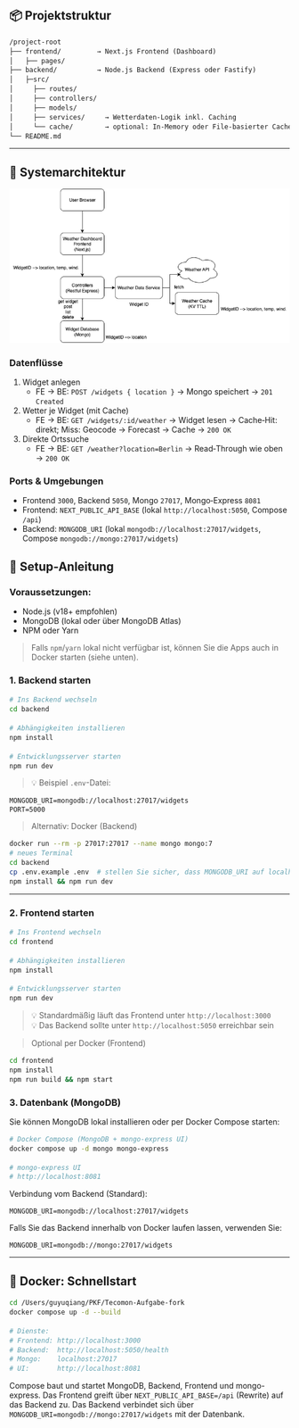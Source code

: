 ## 📦 Projektstruktur

```txt
/project-root
├── frontend/         → Next.js Frontend (Dashboard)
│   ├── pages/
├── backend/          → Node.js Backend (Express oder Fastify)
│   ├─src/   
│     ├── routes/
│     ├── controllers/
│     ├── models/
│     ├── services/     → Wetterdaten-Logik inkl. Caching
│     └── cache/        → optional: In-Memory oder File-basierter Cache
└── README.md
```

---

## 🧭 Systemarchitektur

![Systemarchitektur](./PKF.png)

### Datenflüsse
1) Widget anlegen
   - FE → BE: `POST /widgets { location }` → Mongo speichert → `201 Created`
2) Wetter je Widget (mit Cache)
   - FE → BE: `GET /widgets/:id/weather` → Widget lesen → Cache‑Hit: direkt; Miss: Geocode → Forecast → Cache → `200 OK`
3) Direkte Ortssuche
   - FE → BE: `GET /weather?location=Berlin` → Read‑Through wie oben → `200 OK`

### Ports & Umgebungen
- Frontend `3000`, Backend `5050`, Mongo `27017`, Mongo‑Express `8081`
- Frontend: `NEXT_PUBLIC_API_BASE` (lokal `http://localhost:5050`, Compose `/api`)
- Backend: `MONGODB_URI` (lokal `mongodb://localhost:27017/widgets`, Compose `mongodb://mongo:27017/widgets`)


## 🚀 Setup-Anleitung

### Voraussetzungen:
- Node.js (v18+ empfohlen)
- MongoDB (lokal oder über MongoDB Atlas)
- NPM oder Yarn

> Falls `npm`/`yarn` lokal nicht verfügbar ist, können Sie die Apps auch in Docker starten (siehe unten).

### 1. Backend starten

```bash
# Ins Backend wechseln
cd backend

# Abhängigkeiten installieren
npm install

# Entwicklungsserver starten
npm run dev
```

> 💡 Beispiel `.env`-Datei:
```env
MONGODB_URI=mongodb://localhost:27017/widgets
PORT=5000
```

> Alternativ: Docker (Backend)
```bash
docker run --rm -p 27017:27017 --name mongo mongo:7
# neues Terminal
cd backend
cp .env.example .env  # stellen Sie sicher, dass MONGODB_URI auf localhost:27017 zeigt
npm install && npm run dev
```

---

### 2. Frontend starten

```bash
# Ins Frontend wechseln
cd frontend

# Abhängigkeiten installieren
npm install

# Entwicklungsserver starten
npm run dev
```

> 💡 Standardmäßig läuft das Frontend unter `http://localhost:3000`  
> 💡 Das Backend sollte unter `http://localhost:5050` erreichbar sein

> Optional per Docker (Frontend)
```bash
cd frontend
npm install
npm run build && npm start
```

### 3. Datenbank (MongoDB)

Sie können MongoDB lokal installieren oder per Docker Compose starten:

```bash
# Docker Compose (MongoDB + mongo-express UI)
docker compose up -d mongo mongo-express

# mongo-express UI
# http://localhost:8081
```

Verbindung vom Backend (Standard):

```env
MONGODB_URI=mongodb://localhost:27017/widgets
```

Falls Sie das Backend innerhalb von Docker laufen lassen, verwenden Sie:

```env
MONGODB_URI=mongodb://mongo:27017/widgets
```

---

## 🐳 Docker: Schnellstart

```bash
cd /Users/guyuqiang/PKF/Tecomon-Aufgabe-fork
docker compose up -d --build

# Dienste:
# Frontend: http://localhost:3000
# Backend:  http://localhost:5050/health
# Mongo:    localhost:27017
# UI:       http://localhost:8081
```

Compose baut und startet MongoDB, Backend, Frontend und mongo-express. 
Das Frontend greift über `NEXT_PUBLIC_API_BASE=/api` (Rewrite) auf das Backend zu. 
Das Backend verbindet sich über `MONGODB_URI=mongodb://mongo:27017/widgets` mit der Datenbank.
